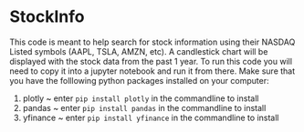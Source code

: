 # StockInfo

This code is meant to help search for stock information using their NASDAQ Listed symbols (AAPL, TSLA, AMZN, etc).
A candlestick chart will be displayed with the stock data from the past 1 year.
To run this code you will need to copy it into a jupyter notebook and run it from there.
Make sure that you have the folllowing python packages installed on your computer:
  1. plotly ~ enter `pip install plotly` in the commandline to install
  2. pandas ~ enter `pip install pandas` in the commandline to install
  3. yfinance ~ enter `pip install yfinance` in the commandline to install
